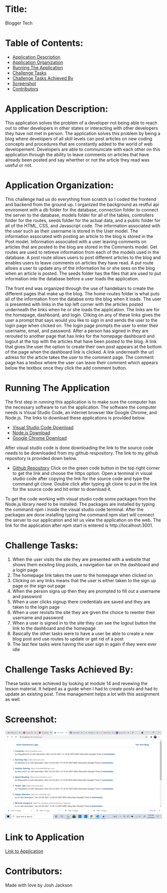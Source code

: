 # Title:
Blogger Tech

# Table of Contents:
- [Application Description](#application-description)
- [Application Organization](#application-organization)
- [Running The Application](#running-the-application)
- [Challenge Tasks](#challenge-tasks)
- [Challenge Tasks Achieved By](#challenge-tasks-achieved-by)
- [Screenshot](#screenshot)
- [Contributors](#contributors)

# Application Description:
This application solves the problem of a developer not being able to reach out to other developers in other states or interacting with other developers they have not met in person. The application solves this problem by being a blog where developers of all skill levels can post articles on new coding concepts and procedures that are constantly added to the world of web developement. Developers are able to communicate with each other on this application through the ability to leave comments on articles that have already been posted and say wherther or not the article they read was useful or not.

# Application Organization:
This challenge had us do everything from scratch so I coded the frontend and backend from the ground up. I organized the background as restful api enviroment with a db folder for the database, connection folder to connect the server to the database, models folder for all of the tables, controllers folder for the routes, seeds folder for the actual data, and a public folder for all of the HTML, CSS, and Javascript code. The information associated with the user such as their username is stored in the User model. The information associated with posting an article to the blog is stored in the Post model. Information associated with a user leaving comments on articles that are posted to the blog are stored in the Comments model. Get routes are used to retireve information from each of the models used in the database. A post route allows users to post different articles to the blog and enables users to leave comments on articles they have read. A put route allows a user to update any of the information he or she sees on the blog when an article is posted. The seeds folder has the files that are used to put information into the database before a user loads the application. 

The front end was organized through the use of handebars to create the different pages that make up the blog. The home-routes folder is what puts all of the information from the databse onto the blog when it loads. The user is presented with links in the top left corner with the articles posted underneath the links when he or she loads the application. The links are for the homepage, dashboard, and login. Cliking on any of these links gives the user a prompt that says would you like to sign in and sends the user to the login page when clicked on. The login page prompts the user to enter their username, email, and password. After a person has signed in they are rerouted to another page that has links for the homepage dashboard and logout at the top with the articles that have been posted to the blog. A link that gives the user the option to create their own post appears at the bottom of the page when the dashboard link is clicked. A link underneath the url adress for the article takes the user to the comment page. The comment page has a texbox where the user can leave their comment which appears below the textbox once they click the add comment button.

# Running The Application
The first step in running this application is to make sure the computer has the necessary software to run the application. The software the computer needs is Visual Studio Code, an internet browser like Google Chrome, and Node.js. The links to download these applications is provided below.
- <a href="https://code.visualstudio.com/docs/setup/setup-overview">Visual Studio Code Download</a>
- <a href="https://nodejs.org/en/">Node.js Download</a>
- <a href="https://www.google.com/chrome/">Google Chrome Download</a>

After visual studio code is done downloading the link to the source code needs to be downloaded from my github respository. The link to my github repository is provided down below.
- <a href="https://github.com/Joker282855/blogger-tech">Github Repository</a>
Click on the green code button in the top right corner to get the link and choose the https option. Open a terminal in visual studio code after copying the link for the source code and type the command git clone. Double click after typing git clone to put in the link for the source code and hit enter to download it. 

To get the code working with visual studio code some packages from the Node.js library need to be installed. The packages are installed by typing the command npm i inside the visual studio code terminal. After the packages are done installing typing the command npm start will connect the server to our application and let us view the application on the web. The link for the application after npm start is entered is http://localhost:3001.

# Challenge Tasks:
1. When the user visits the site they are presented with a website that shows them exisitng blog posts, a navigation bar on the dashboard and a login page
2. The homepage link takes the user to the homepage when clicked on
3. Clicking on any links means that the user is either taken to the sign up page or the sign out page
4. When the person signs up then they are prompted to fill out a username and password
5. When a user clicks signup there credentials are saved and they are taken to the login page
6. When a user revisits the site they are given the choice to reenter their username and password
7. When a user is signed in to the site they can see the logout button the link to the dashboard and the homepage
8. Basically the other tasks were to have a user be able to create a new blog post and use routes to update or get rid of a post
9. The last few tasks were having the user sign in again if they were ever idle

# Challenge Tasks Achieved By:
These tasks were achieved by looking at module 14 and revewing the lesson material. It helped as a guide when I had to create posts and had to update an existing post. Time management helps a lot with this assignment as well.

# Screenshot:
<img src="./images/2021-10-05.png" alt="Screenshot" />

# Link to Application
<a href="https://immense-lake-76806.herokuapp.com/">Link to Application</a>

# Contributors:
Made with love by Josh Jackson
